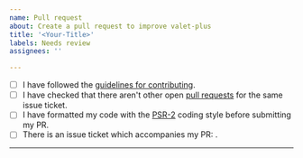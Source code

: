 ```yaml
---
name: Pull request
about: Create a pull request to improve valet-plus
title: '<Your-Title>'
labels: Needs review
assignees: ''

---
```


- [ ] I have followed the [guidelines for contributing](https://github.com/weprovide/valet-plus/blob/master/CONTRIBUTING.md).
- [ ] I have checked that there aren't other open [pull requests](https://github.com/weprovide/valet-plus/pulls) for the same issue ticket.
- [ ] I have formatted my code with the [PSR-2](http://www.php-fig.org/psr/psr-2/) coding style before submitting my PR.
- [ ] There is an issue ticket which accompanies my PR: <Your-Issue-Link>.
-----
